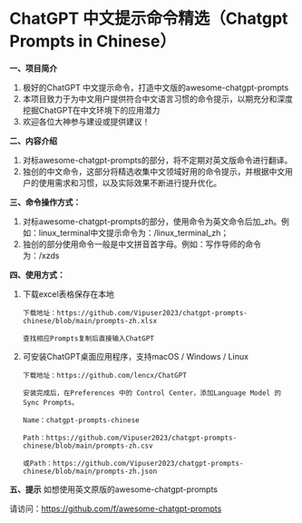 # ChatGPT 中文提示命令精选（Chatgpt Prompts in Chinese）

**一、项目简介**

1. 极好的ChatGPT 中文提示命令，打造中文版的awesome-chatgpt-prompts
2. 本项目致力于为中文用户提供符合中文语言习惯的命令提示，以期充分和深度挖掘ChatGPT在中文环境下的应用潜力
3. 欢迎各位大神参与建设或提供建议！

**二、内容介绍**

1. 对标awesome-chatgpt-prompts的部分，将不定期对英文版命令进行翻译。
2. 独创的中文命令，这部分将精选收集中文领域好用的命令提示，并根据中文用户的使用需求和习惯，以及实际效果不断进行提升优化。

**三、命令操作方式：**

1. 对标awesome-chatgpt-prompts的部分，使用命令为英文命令后加_zh。例如：linux_terminal中文提示命令为：/linux_terminal_zh；
2. 独创的部分使用命令一般是中文拼音首字母。例如：写作导师的命令为：/xzds

**四、使用方式：**

1. 下载excel表格保存在本地

       下载地址：https://github.com/Vipuser2023/chatgpt-prompts-chinese/blob/main/prompts-zh.xlsx

       查找相应Prompts复制后直接输入ChatGPT


2. 可安装ChatGPT桌面应用程序，支持macOS / Windows / Linux

       下载地址：https://github.com/lencx/ChatGPT

       安装完成后，在Preferences 中的 Control Center，添加Language Model 的Sync Prompts。

       Name：chatgpt-prompts-chinese

       Path：https://github.com/Vipuser2023/chatgpt-prompts-chinese/blob/main/prompts-zh.csv

       或Path：https://github.com/Vipuser2023/chatgpt-prompts-chinese/blob/main/prompts-zh.json

**五、提示**
如想使用英文原版的awesome-chatgpt-prompts 

请访问：https://github.com/f/awesome-chatgpt-prompts
